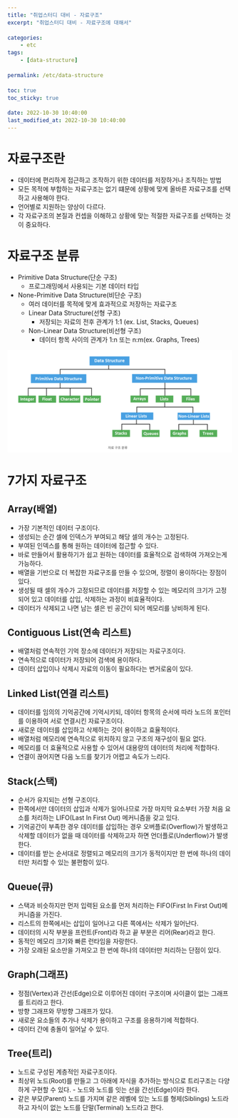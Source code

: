 ```yaml
---
title: "취업스터디 대비 - 자료구조"
excerpt: "취업스터디 대비 - 자료구조에 대해서"

categories:
    - etc
tags:
    - [data-structure]

permalink: /etc/data-structure

toc: true
toc_sticky: true

date: 2022-10-30 10:40:00
last_modified_at: 2022-10-30 10:40:00
---
```


# 자료구조란
- 데이터에 편리하게 접근하고 조작하기 위한 데이터를 저장하거나 조직하는 방법
- 모든 목적에 부합하는 자료구조는 없기 떄문에 상황에 맞게 올바른 자료구조를 선택하고 사용해야 한다.
- 언어별로 지원하는 양상이 다르다.
- 각 자료구조의 본질과 컨셉을 이해하고 상황에 맞는 적절한 자료구조를 선택하는 것이 중요하다.

# 자료구조 분류
- Primitive Data Structure(단순 구조)
    - 프로그래밍에서 사용되는 기본 데이터 타입
- None-Primitive Data Structure(비단순 구조)
    - 여러 데이터를 목적에 맞게 효과적으로 저장하는 자료구조
    - Linear Data Structure(선형 구조)
        - 저장되는 자료의 전후 관계가 1:1 (ex. List, Stacks, Queues)
    - Non-Linear Data Structure(비선형 구조)
        - 데이터 항목 사이의 관계가 1:n 또는 n:m(ex. Graphs, Trees)

![](../../assets/images/posts_img/etc/2022-10-30-dataStructure.png)

# 7가지 자료구조

## Array(배열)
- 가장 기본적인 데이터 구조이다.
- 생성되는 순간 셀에 인덱스가 부여되고 해당 셀의 개수는 고정된다.
- 부여된 인덱스를 통해 원하는 데이터에 접근할 수 있다.
- 바로 만들어서 활용하기가 쉽고 원하는 데이터를 효율적으로 검색하여 가져오는게 가능하다.
- 배열을 기반으로 더 복잡한 자료구조를 만들 수 있으며, 정렬이 용이하다는 장점이 있다.
- 생성될 때 셀의 개수가 고정되므로 데이터를 저장할 수 있는 메모리의 크기가 고정되어 있고 데이터를 삽입, 삭제하는 과정이 비효율적이다.
- 데이터가 삭제되고 나면 남는 셀은 빈 공간이 되어 메모리를 낭비하게 된다.

## Contiguous List(연속 리스트)
- 배열처럼 연속적인 기억 장소에 데이터가 저장되는 자료구조이다.
- 연속적으로 데이터가 저장되어 검색에 용이하다.
- 데이터 삽입이나 삭제시 자료의 이동이 필요하다는 번거로움이 있다.

## Linked List(연결 리스트)
- 데이터를 임의의 기억공간에 기억시키되, 데이터 항목의 순서에 따라 노드의 포인터를 이용하여 서로 연결시킨 자료구조이다.
- 새로운 데이터를 삽입하고 삭제하는 것이 용이하고 효율적이다.
- 배열처럼 메모리에 연속적으로 위치하지 않고 구조의 재구성이 필요 없다.
- 메모리를 더 효율적으로 사용할 수 있어서 대용량의 데이터의 처리에 적합하다.
- 연결이 끊어지면 다음 노드를 찾기가 어렵고 속도가 느리다.

## Stack(스택)
- 순서가 유지되는 선형 구조이다.
- 한쪽에서만 데이터의 삽입과 삭제가 일어나므로 가장 마지막 요소부터 가장 처음 요소를 처리하는 LIFO(Last In First Out) 메커니즘을 갖고 있다.
- 기억공간이 부족한 경우 데이터를 삽입하는 경우 오버플로(Overflow)가 발생하고 삭제할 데이터가 없을 때 데이터를 삭제하고자 하면 언더플로(Underflow)가 발생한다.
- 데이터를 받는 순서대로 정렬되고 메모리의 크기가 동적이지만 한 번에 하나의 데이터만 처리할 수 있는 불편함이 있다.

## Queue(큐)
- 스택과 비슷하지만 먼저 입력된 요소를 먼저 처리하는 FIFO(First In First Out)메커니즘을 가진다.
- 리스트의 한쪽에서는 삽입이 일어나고 다른 쪽에서는 삭제가 일어난다.
- 데이터의 시작 부분을 프런트(Front)라 하고 끝 부분은 리어(Rear)라고 한다.
- 동적인 메모리 크기와 빠른 런타임을 자랑한다.
- 가장 오래된 요소만을 가져오고 한 번에 하나의 데이터만 처리하는 단점이 있다.

## Graph(그래프)
- 정점(Vertex)과 간선(Edge)으로 이루어진 데이터 구조이며 사이클이 없는 그래프를 트리라고 한다.
- 방향 그래프와 무방향 그래프가 있다.
- 새로운 요소들의 추가나 삭제가 용이하고 구조를 응용하기에 적합하다.
- 데이터 간에 충돌이 일어날 수 있다.

## Tree(트리)
- 노드로 구성된 계층적인 자료구조이다.
- 최상위 노드(Root)를 만들고 그 아래에 자식을 추가하는 방식으로 트리구조는 다양하게 구현할 수 있다. - 노드와 노드를 잇는 선을 간선(Edge)이라 한다.
- 같은 부모(Parent) 노드를 가지며 같은 레벨에 있는 노드를 형제(Siblings) 노드라 하고 자식이 없는 노드를 단말(Terminal) 노드라고 한다.

